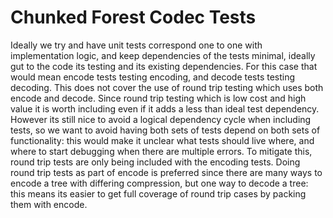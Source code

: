 # Chunked Forest Codec Tests

Ideally we try and have unit tests correspond one to one with implementation logic, and keep dependencies of the tests minimal, ideally gut to the code its testing and its existing dependencies.
For this case that would mean encode tests testing encoding, and decode tests testing decoding.
This does not cover the use of round trip testing which uses both encode and decode.
Since round trip testing which is low cost and high value it is worth including even if it adds a less than ideal test dependency.
However its still nice to avoid a logical dependency cycle when including tests, so we want to avoid having both sets of tests depend on both sets of functionality:
this would make it unclear what tests should live where, and where to start debugging when there are multiple errors.
To mitigate this, round trip tests are only being included with the encoding tests.
Doing round trip tests as part of encode is preferred since there are many ways to encode a tree with differing compression, but one way to decode a tree: this means its easier to get full coverage of round trip cases by packing them with encode.
